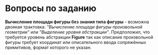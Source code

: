 # Вопросы по заданию
**Вычисление площади фигуры без знания типа фигуры** - возможна двоякая трактовка: *"Вычисление площади фигуры произвольной геометрии"* или *"Выделение уровня абстракции"*. Предположил, что требуется уровень абстракции **Figure** так как описание произвольной фигуры требует координат или описательного ввода сопряжённых примитивов, формат которого не указан.
